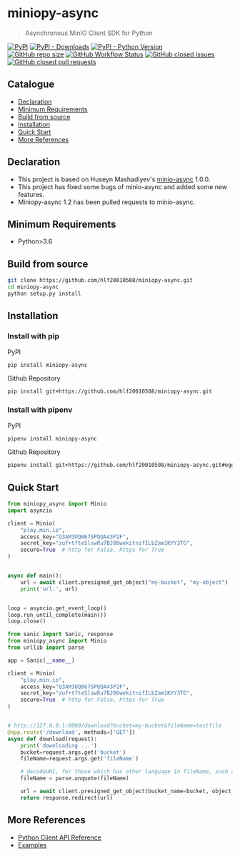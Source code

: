 # miniopy-async
> Asynchronous MinIO Client SDK for Python

[![PyPI](https://img.shields.io/pypi/v/miniopy-async)](https://pypi.org/project/miniopy-async/)
[![PyPI - Downloads](https://img.shields.io/pypi/dm/miniopy-async)](https://pypi.org/project/miniopy-async/)
[![PyPI - Python Version](https://img.shields.io/pypi/pyversions/miniopy-async)](https://pypi.org/project/miniopy-async/)  
[![GitHub repo size](https://img.shields.io/github/repo-size/hlf20010508/miniopy-async)](https://github.com/hlf20010508/miniopy-async)
[![GitHub Workflow Status](https://img.shields.io/github/actions/workflow/status/hlf20010508/miniopy-async/python-publish.yml)](https://github.com/hlf20010508/miniopy-async/actions)
[![GitHub closed issues](https://img.shields.io/github/issues-closed/hlf20010508/miniopy-async)](https://github.com/hlf20010508/miniopy-async/issues?q=is%3Aissue+is%3Aclosed)
[![GitHub closed pull requests](https://img.shields.io/github/issues-pr-closed/hlf20010508/miniopy-async)](https://github.com/hlf20010508/miniopy-async/pulls?q=is%3Apr+is%3Aclosed)

## Catalogue
- [Declaration](#declaration)
- [Minimum Requirements](#requirements)
- [Build from source](#build)
- [Installation](#installation)
- [Quick Start](#example)
- [More References](#references)

<span id="declaration"></span>

## Declaration
- This project is based on Huseyn Mashadiyev's [minio-async](https://github.com/HuseynMashadiyev/minio-async/tree/78128443f7ce9618191e1155689b47507df67bb1) 1.0.0.
- This project has fixed some bugs of minio-async and added some new features.
- Miniopy-async 1.2 has been pulled requests to minio-async.

<span id="requirements"></span>

## Minimum Requirements
- Python>3.6

<span id="build"></span>

## Build from source
```sh
git clone https://github.com/hlf20010508/miniopy-async.git
cd miniopy-async
python setup.py install
```

<span id="installation"></span>

## Installation
### Install with pip
PyPI
```sh
pip install miniopy-async
```

Github Repository
```sh
pip install git+https://github.com/hlf20010508/miniopy-async.git
```

### Install with pipenv
PyPI
```sh
pipenv install miniopy-async
```

Github Repository
```sh
pipenv install git+https://github.com/hlf20010508/miniopy-async.git#egg=miniopy-async
```

<span id="example"></span>

## Quick Start
```py
from miniopy_async import Minio
import asyncio

client = Minio(
    "play.min.io",
    access_key="Q3AM3UQ867SPQQA43P2F",
    secret_key="zuf+tfteSlswRu7BJ86wekitnifILbZam1KYY3TG",
    secure=True  # http for False, https for True
)


async def main():
    url = await client.presigned_get_object("my-bucket", "my-object")
    print('url:', url)


loop = asyncio.get_event_loop()
loop.run_until_complete(main())
loop.close()
```

```py
from sanic import Sanic, response
from miniopy_async import Minio
from urllib import parse

app = Sanic(__name__)

client = Minio(
    "play.min.io",
    access_key="Q3AM3UQ867SPQQA43P2F",
    secret_key="zuf+tfteSlswRu7BJ86wekitnifILbZam1KYY3TG",
    secure=True  # http for False, https for True
)


# http://127.0.0.1:8000/download?bucket=my-bucket&fileName=testfile
@app.route('/download', methods=['GET'])
async def download(request):
    print('downloading ...')
    bucket=request.args.get('bucket')
    fileName=request.args.get('fileName')

    # decodeURI, for those which has other language in fileName, such as Chinese, Japanese, Korean
    fileName = parse.unquote(fileName)

    url = await client.presigned_get_object(bucket_name=bucket, object_name=fileName)
    return response.redirect(url)
```

<span id="references"></span>

## More References
- <a href="https://github.com/hlf20010508/miniopy-async/tree/master/docs">Python Client API Reference</a>  
- <a href="https://github.com/hlf20010508/miniopy-async/tree/master/examples">Examples</a>
